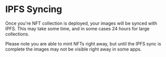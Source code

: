 # IPFS Syncing

Once you're NFT collection is deployed, your images will be synced with IPFS. This may take some time, and in some cases 24 hours for large collections.&#x20;

Please note you are able to mint NFTs right away, but until the IPFS sync is complete the images may not be visible right away in some apps.
